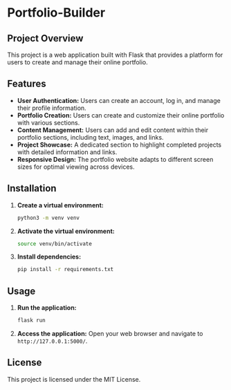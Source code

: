 # Portfolio-Builder

## Project Overview

This project is a web application built with Flask that provides a platform for users to create and manage their online portfolio. 

## Features

* **User Authentication:** Users can create an account, log in, and manage their profile information.
* **Portfolio Creation:** Users can create and customize their online portfolio with various sections.
* **Content Management:** Users can add and edit content within their portfolio sections, including text, images, and links.
* **Project Showcase:**  A dedicated section to highlight completed projects with detailed information and links.
* **Responsive Design:** The portfolio website adapts to different screen sizes for optimal viewing across devices.

## Installation

1. **Create a virtual environment:**
   ```bash
   python3 -m venv venv
   ```
2. **Activate the virtual environment:**
   ```bash
   source venv/bin/activate
   ```
3. **Install dependencies:**
   ```bash
   pip install -r requirements.txt
   ```

## Usage

1. **Run the application:**
   ```bash
   flask run
   ```
2. **Access the application:**
   Open your web browser and navigate to `http://127.0.0.1:5000/`.

## License

This project is licensed under the MIT License.
